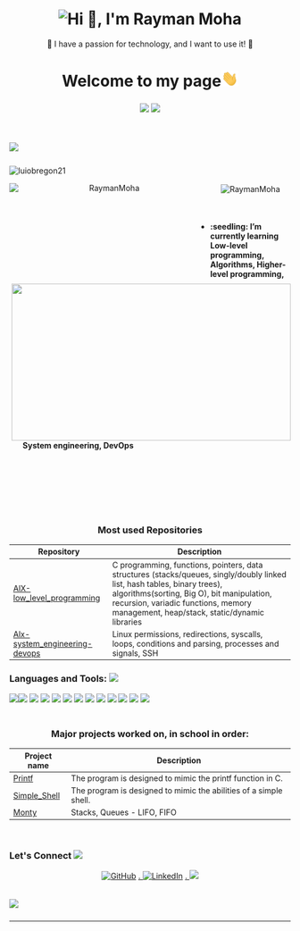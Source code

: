 <p><h1 align="center"> <img src="https://capsule-render.vercel.app/api?type=wave&color=gradient&height=300&section=footer&text=Hi 👋, I'm RaymanMoha&fontSize=30&fontAlignY=80" alt="Hi 👋, I'm Rayman Moha"/></h1></p>
<p align="center">🚀 I have a passion for technology, and I want to use it! 🚀</p>
<h1 align="center">Welcome to my page<img src="https://raw.githubusercontent.com/ABSphreak/ABSphreak/master/gifs/Hi.gif" width="30px"> </h1>
<h3 align="center"><a href="mailto:abdulmoharayman@gmail.com"><img src="https://img.shields.io/badge/EMAIL-red?style=for-the-badge"></a>
<a href='_blank'><img src="https://img.shields.io/badge/RESUME-blue?style=for-the-badge"></a>
<h1 align="left"><img src="https://readme-typing-svg.herokuapp.com?color=87CEFA&lines=Welcome+To+My+Github!;Hope+you+Enjoy+:)."> </h1><p align="left"> <img src="https://komarev.com/ghpvc/?username=luisobregon21&label=Profile%20views&color=0e75b6&style=flat" alt="luiobregon21" /> </p>

	
<p align="center"> <img align="left" src="https://github-readme-stats.vercel.app/api/top-langs?username=RaymanMoha&show_icons=true&locale=en&layout=compact&theme=radical" alt="RaymanMoha" width=360 height=180/>
<img align="center" src="https://github-readme-stats.vercel.app/api?username=RaymanMoha&show_icons=true&theme=radical" alt="RaymanMoha" width=420 height=180/>
</p>

</br>
<h4> 
	<img align="right" src="https://imgur.com/0RBg77l.gif" width="500" height="281" /> 
<ul align="left">
	<li> :seedling: I’m currently learning Low-level programming, Algorithms, Higher-level programming, System engineering, DevOps </li><br/><br/>
</ul>
</h4>

<br>

<h3 align="center"> </h3>


<br/>

<h3 align="center">Most used Repositories</h3>

| Repository | Description |
| --- | --- |
| [ AlX-low_level_programming](https://github.com/RaymanMoha/Alx-low_level_programming) | C programming, functions, pointers, data structures (stacks/queues, singly/doubly linked list, hash tables, binary trees), algorithms(sorting, Big O), bit manipulation, recursion, variadic functions, memory management, heap/stack, static/dynamic libraries |
| [ Alx-system_engineering-devops](https://github.com/RaymanMoha/Alx-system_engineering-devops) | Linux permissions, redirections, syscalls, loops, conditions and parsing, processes and signals, SSH |


<h3 align="left">Languages and Tools: <img src = "https://media2.giphy.com/media/QssGEmpkyEOhBCb7e1/giphy.gif?cid=ecf05e47a0n3gi1bfqntqmob8g9aid1oyj2wr3ds3mg700bl&rid=giphy.gif" width = 32px> </h3>


<img src="https://img.shields.io/badge/-C%20%20-659ad2?style=flat&logo=c%2B%2B&logoColor=ffffff"><img src="https://img.shields.io/badge/-Python-black?style=flat&logo=python"> 
<img src="https://img.shields.io/badge/-JavaScript-eed718?style=flat&logo=javascript&logoColor=ffffff">
<img src="https://img.shields.io/badge/-MySQL-ADD8E6?style=flat&logo=mysql">
<img src="http://img.shields.io/badge/-Git-F1502F?style=flat&logo=git&logoColor=FFFFFF">
<img src="http://img.shields.io/badge/-Github-000000?style=flat&logo=github&logoColor=FFFFFF">
<img src="http://img.shields.io/badge/-VS%20Code-007ACC?style=flat&logo=visual%20studio%20code&logoColor=white">
<img src="http://img.shields.io/badge/-DOCKER-black?style=flat&logo=DOCKER">
<img src="http://img.shields.io/badge/-FLASK-red?style=flat&logo=FLASK">
<img src="http://img.shields.io/badge/-React-purple?style=flat&logo=REACT">
<img src="http://img.shields.io/badge/-VAGRANT-blue?style=flat&logo=VAGRANT">
<img src="http://img.shields.io/badge/-LINUX-black?style=flat&logo=LINUX">
<img src="http://img.shields.io/badge/-NGINX-green?style=flat&logo=NGINX">

<h3 align="center"><br>Major projects worked on, in school in order:</h3> 
  
| Project name | Description |
| --- | --- |
|[Printf](https://github.com/RaymanMoha/printf)| The program is designed to mimic the printf function in C.|
|[Simple_Shell](https://github.com/RaymanMoha/simple_shell)| The program is designed to mimic the abilities of a simple shell. |
|[Monty](https://github.com/RaymanMoha/monty) | Stacks, Queues - LIFO, FIFO |
<br />


### Let's Connect <img src='https://raw.githubusercontent.com/ShahriarShafin/ShahriarShafin/main/Assets/handshake.gif' width="100px"> 
<p align="center">
	<a href="https://github.com/RaymanMoha"><img src="https://icons-for-free.com/iconfiles/png/512/code+collaboration+github+network+round+social+icon-1320086084536018107.png" alt="GitHub" width = 40px></a>
	<a href="https://www.linkedin.com/in/mohammed-abdirahaman-1a6b651bb/">.   <img src="https://raw.githubusercontent.com/rahuldkjain/github-profile-readme-generator/master/src/images/icons/Social/linked-in-alt.svg" alt="LinkedIn" width = 40px></a>
	<a href="https://www.instagram.com/_moha.rayman/">.     <img src="https://raw.githubusercontent.com/rahuldkjain/github-profile-readme-generator/master/src/images/icons/Social/instagram.svg" width = 40px></a>
	
<h2 align="left"><img src="https://readme-typing-svg.herokuapp.com?color=87CEFA&lines=Thank+you+for+stopping+by!;Have+a+nice+day."></h2>
</p>


---

<!--
